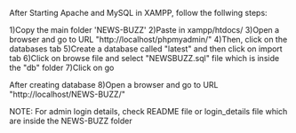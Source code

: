 After Starting Apache and MySQL in XAMPP, follow the follwing steps:

1)Copy the main folder 'NEWS-BUZZ'
2)Paste in xampp/htdocs/
3)Open a browser and go to URL "http://localhost/phpmyadmin/"
4)Then, click on the databases tab
5)Create a database called "latest" and then click on import tab
6)Click on browse file and select "NEWSBUZZ.sql" file which is inside the "db" folder
7)Click on go

After creating database
8)Open a browser and go to URL "http://localhost/NEWS-BUZZ/"

NOTE: For admin login details, check README file or login_details file which are inside the NEWS-BUZZ folder
